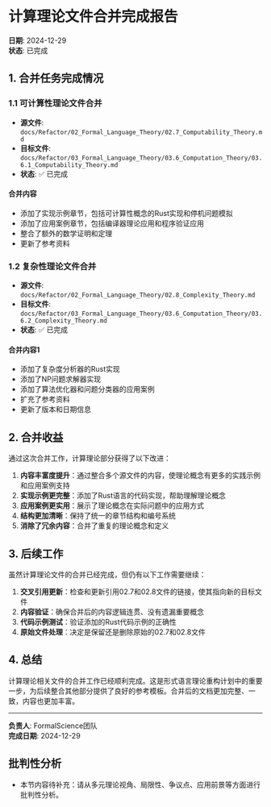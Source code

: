 # 计算理论文件合并完成报告

**日期**: 2024-12-29  
**状态**: 已完成  

## 1. 合并任务完成情况

### 1.1 可计算性理论文件合并

- **源文件**: `docs/Refactor/02_Formal_Language_Theory/02.7_Computability_Theory.md`
- **目标文件**: `docs/Refactor/03_Formal_Language_Theory/03.6_Computation_Theory/03.6.1_Computability_Theory.md`
- **状态**: ✅ 已完成

#### 合并内容

- 添加了实现示例章节，包括可计算性概念的Rust实现和停机问题模拟
- 添加了应用案例章节，包括编译器理论应用和程序验证应用
- 整合了额外的数学证明和定理
- 更新了参考资料

### 1.2 复杂性理论文件合并

- **源文件**: `docs/Refactor/02_Formal_Language_Theory/02.8_Complexity_Theory.md`
- **目标文件**: `docs/Refactor/03_Formal_Language_Theory/03.6_Computation_Theory/03.6.2_Complexity_Theory.md`
- **状态**: ✅ 已完成

#### 合并内容1

- 添加了复杂度分析器的Rust实现
- 添加了NP问题求解器实现
- 添加了算法优化器和问题分类器的应用案例
- 扩充了参考资料
- 更新了版本和日期信息

## 2. 合并收益

通过这次合并工作，计算理论部分获得了以下改进：

1. **内容丰富度提升**：通过整合多个源文件的内容，使理论概念有更多的实践示例和应用案例支持
2. **实现示例更完整**：添加了Rust语言的代码实现，帮助理解理论概念
3. **应用案例更实用**：展示了理论概念在实际问题中的应用方式
4. **结构更加清晰**：保持了统一的章节结构和编号系统
5. **消除了冗余内容**：合并了重复的理论概念和定义

## 3. 后续工作

虽然计算理论文件的合并已经完成，但仍有以下工作需要继续：

1. **交叉引用更新**：检查和更新引用02.7和02.8文件的链接，使其指向新的目标文件
2. **内容验证**：确保合并后的内容逻辑连贯、没有遗漏重要概念
3. **代码示例测试**：验证添加的Rust代码示例的正确性
4. **原始文件处理**：决定是保留还是删除原始的02.7和02.8文件

## 4. 总结

计算理论相关文件的合并工作已经顺利完成。这是形式语言理论重构计划中的重要一步，为后续整合其他部分提供了良好的参考模板。合并后的文档更加完整、一致，内容也更加丰富。

---

**负责人**: FormalScience团队  
**完成日期**: 2024-12-29


## 批判性分析

- 本节内容待补充：请从多元理论视角、局限性、争议点、应用前景等方面进行批判性分析。
